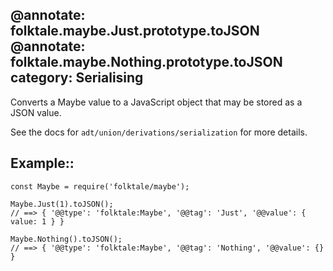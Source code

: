 @annotate: folktale.maybe.Just.prototype.toJSON
@annotate: folktale.maybe.Nothing.prototype.toJSON
category: Serialising
---

Converts a Maybe value to a JavaScript object that may be stored as a JSON value.

See the docs for `adt/union/derivations/serialization` for more details.


## Example::

    const Maybe = require('folktale/maybe');

    Maybe.Just(1).toJSON();
    // ==> { '@@type': 'folktale:Maybe', '@@tag': 'Just', '@@value': { value: 1 } }

    Maybe.Nothing().toJSON();
    // ==> { '@@type': 'folktale:Maybe', '@@tag': 'Nothing', '@@value': {} }